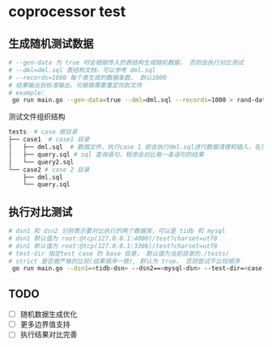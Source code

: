 # coprocessor test

## 生成随机测试数据

```bash
# --gen-data 为 true 时会根据传入的表结构生成随机数据， 否则会执行对比测试
# --dml=dml.sql 表结构文档，可以参考 dml.sql
# --records=1000 每个表生成的数据条数， 默认1000
# 结果输出到标准输出，可根据需要重定向到文件
# example:
 go run main.go --gen-data=true --dml=dml.sql --records=1000 > rand-data.sql
```

测试文件组织结构

```bash
tests  # case 根目录
├── case1  # case1 目录
│   ├── dml.sql  # 数据文件，执行case 1 前会执行dml.sql进行数据清理和插入，名字必须是dml.sql
│   ├── query.sql # sql 查询语句，程序会对比每一条语句的结果 
│   └── query2.sql
└── case2 # case 2 目录
    ├── dml.sql
    └── query.sql

```


## 执行对比测试

```bash
# dsn1 和 dsn2 分别表示要对比执行的两个数据库，可以是 tidb 和 mysql
# dsn1 默认值为 root:@tcp(127.0.0.1:4000)/test?charset=utf8
# dsn1 默认值为 root:@tcp(127.0.0.1:3306)/test?charset=utf8
# test-dir 指定test case 的 base 目录， 默认值为当前目录的./tests/
# strict 是否做严格的比较(结果顺序一致), 默认为 true， 否则尝试不比较顺序
 go run main.go --dsn1=<tidb-dsn> --dsn2==<mysql-dsn> --test-dir=<case-dir> 
```

## TODO

-[ ] 随机数据生成优化
-[ ] 更多边界值支持
-[ ] 执行结果对比完善
